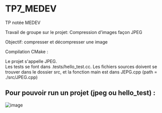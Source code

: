 # TP7_MEDEV
TP notée MEDEV


Travail de groupe sur le projet: Compression d’images façon JPEG

Objectif: compresser et décompresser une image

Compilation CMake :

Le projet s'appelle JPEG.  
Les tests se font dans .tests/hello_test.cc.
Les fichiers sources doivent se trouver dans le dossier src, et la fonction main est dans JEPG.cpp (path = ./src/JPEG.cpp)  


## Pour pouvoir run un projet (jpeg ou hello_test) :

![image](https://user-images.githubusercontent.com/92569910/151330758-b209b01b-c80e-489a-a614-936ca3c02147.png)

